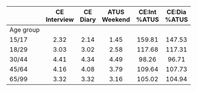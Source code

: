 
|                      | CE<br>Interview |  CE<br>Diary | ATUS<br>Weekend | CE:Int<br>%ATUS | CE:Dia<br>%ATUS |
| -------------------- | :----------: | :----------: | :----------: | :----------: | :----------: |
| Age group            |              |              |              |              |              |
| 15/17                |         2.32 |         2.14 |         1.45 |       159.81 |       147.53 |
| 18/29                |         3.03 |         3.02 |         2.58 |       117.68 |       117.31 |
| 30/44                |         4.41 |         4.34 |         4.49 |        98.26 |        96.71 |
| 45/64                |         4.16 |         4.08 |         3.79 |       109.64 |       107.73 |
| 65/99                |         3.32 |         3.32 |         3.16 |       105.02 |       104.94 |

